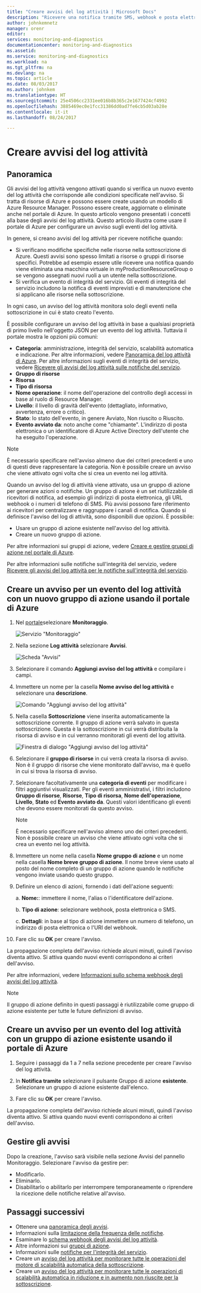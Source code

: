 ```yaml
---
title: "Creare avvisi del log attività | Microsoft Docs"
description: "Ricevere una notifica tramite SMS, webhook e posta elettronica quando si verificano determinati eventi nel log attività."
author: johnkemnetz
manager: orenr
editor: 
services: monitoring-and-diagnostics
documentationcenter: monitoring-and-diagnostics
ms.assetid: 
ms.service: monitoring-and-diagnostics
ms.workload: na
ms.tgt_pltfrm: na
ms.devlang: na
ms.topic: article
ms.date: 08/03/2017
ms.author: johnkem
ms.translationtype: HT
ms.sourcegitcommit: 25e4506cc2331ee016b8b365c2e1677424cf4992
ms.openlocfilehash: 3885469ec0e1fcc31386dd0ad7fe6cb5d03ab28e
ms.contentlocale: it-it
ms.lasthandoff: 08/24/2017

---
```

# <a name="create-activity-log-alerts"></a>Creare avvisi del log attività

## <a name="overview"></a>Panoramica
Gli avvisi del log attività vengono attivati quando si verifica un nuovo evento del log attività che corrisponde alle condizioni specificate nell'avviso. Si tratta di risorse di Azure e possono essere create usando un modello di Azure Resource Manager. Possono essere create, aggiornate o eliminate anche nel portale di Azure. In questo articolo vengono presentati i concetti alla base degli avvisi del log attività. Questo articolo illustra come usare il portale di Azure per configurare un avviso sugli eventi del log attività.

In genere, si creano avvisi del log attività per ricevere notifiche quando:

* Si verificano modifiche specifiche nelle risorse nella sottoscrizione di Azure. Questi avvisi sono spesso limitati a risorse o gruppi di risorse specifici. Potrebbe ad esempio essere utile ricevere una notifica quando viene eliminata una macchina virtuale in myProductionResourceGroup o se vengono assegnati nuovi ruoli a un utente nella sottoscrizione.
* Si verifica un evento di integrità del servizio. Gli eventi di integrità del servizio includono la notifica di eventi imprevisti e di manutenzione che si applicano alle risorse nella sottoscrizione.

In ogni caso, un avviso del log attività monitora solo degli eventi nella sottoscrizione in cui è stato creato l'evento.

È possibile configurare un avviso del log attività in base a qualsiasi proprietà di primo livello nell'oggetto JSON per un evento del log attività. Tuttavia il portale mostra le opzioni più comuni:

- **Categoria**: amministrazione, integrità del servizio, scalabilità automatica e indicazione. Per altre informazioni, vedere [Panoramica del log attività di Azure](./monitoring-overview-activity-logs.md#categories-in-the-activity-log). Per altre informazioni sugli eventi di integrità del servizio, vedere [Ricevere gli avvisi del log attività sulle notifiche del servizio](./monitoring-activity-log-alerts-on-service-notifications.md).
- **Gruppo di risorse**
- **Risorsa**
- **Tipo di risorsa**
- **Nome operazione**: il nome dell'operazione del controllo degli accessi in base al ruolo di Resource Manager.
- **Livello**: il livello di gravità dell'evento (dettagliato, informativo, avvertenza, errore o critico).
- **Stato**: lo stato dell'evento, in genere Avviato, Non riuscito o Riuscito.
- **Evento avviato da**: noto anche come "chiamante". L'indirizzo di posta elettronica o un identificatore di Azure Active Directory dell'utente che ha eseguito l'operazione.

>[!NOTE]
>È necessario specificare nell'avviso almeno due dei criteri precedenti e uno di questi deve rappresentare la categoria. Non è possibile creare un avviso che viene attivato ogni volta che si crea un evento nei log attività.
>
>

Quando un avviso del log di attività viene attivato, usa un gruppo di azione per generare azioni o notifiche. Un gruppo di azione è un set riutilizzabile di ricevitori di notifica, ad esempio gli indirizzi di posta elettronica, gli URL webhook o i numeri di telefono di SMS. Più avvisi possono fare riferimento ai ricevitori per centralizzare e raggruppare i canali di notifica. Quando si definisce l'avviso del log di attività, sono disponibili due opzioni. È possibile:

* Usare un gruppo di azione esistente nell'avviso del log attività. 
* Creare un nuovo gruppo di azione. 

Per altre informazioni sui gruppi di azione, vedere [Creare e gestire gruppi di azione nel portale di Azure](monitoring-action-groups.md).

Per altre informazioni sulle notifiche sull'integrità del servizio, vedere [Ricevere gli avvisi del log attività per le notifiche sull'integrità del servizio](monitoring-activity-log-alerts-on-service-notifications.md).

## <a name="create-an-alert-on-an-activity-log-event-with-a-new-action-group-by-using-the-azure-portal"></a>Creare un avviso per un evento del log attività con un nuovo gruppo di azione usando il portale di Azure
1. Nel [portale](https://portal.azure.com)selezionare **Monitoraggio**.

    ![Servizio "Monitoraggio"](./media/monitoring-activity-log-alerts/home-monitor.png)
2. Nella sezione **Log attività** selezionare **Avvisi**.

    ![Scheda "Avvisi"](./media/monitoring-activity-log-alerts/alerts-blades.png)
3. Selezionare il comando **Aggiungi avviso del log attività** e compilare i campi.

4. Immettere un nome per la casella **Nome avviso del log attività** e selezionare una **descrizione**.

    ![Comando "Aggiungi avviso del log attività"](./media/monitoring-activity-log-alerts/add-activity-log-alert.png)

5. Nella casella **Sottoscrizione** viene inserita automaticamente la sottoscrizione corrente. Il gruppo di azione verrà salvato in questa sottoscrizione. Questa è la sottoscrizione in cui verrà distribuita la risorsa di avviso e in cui verranno monitorati gli eventi del log attività.

    ![Finestra di dialogo "Aggiungi avviso del log attività"](./media/monitoring-activity-log-alerts/activity-log-alert-new-action-group.png)

6. Selezionare il **gruppo di risorse** in cui verrà creata la risorsa di avviso. Non è il gruppo di risorse che viene monitorato dall'avviso, ma è quello in cui si trova la risorsa di avviso.

7. Selezionare facoltativamente una **categoria di eventi** per modificare i filtri aggiuntivi visualizzati. Per gli eventi amministrativi, i filtri includono **Gruppo di risorse**, **Risorse**, **Tipo di risorsa**, **Nome dell'operazione**, **Livello**, **Stato** ed **Evento avviato da**. Questi valori identificano gli eventi che devono essere monitorati da questo avviso.

    >[!NOTE]
    >È necessario specificare nell'avviso almeno uno dei criteri precedenti. Non è possibile creare un avviso che viene attivato ogni volta che si crea un evento nei log attività.
    >
    >

8. Immettere un nome nella casella **Nome gruppo di azione** e un nome nella casella **Nome breve gruppo di azione**. Il nome breve viene usato al posto del nome completo di un gruppo di azione quando le notifiche vengono inviate usando questo gruppo.

9.  Definire un elenco di azioni, fornendo i dati dell'azione seguenti:

    a. **Nome:**: immettere il nome, l'alias o l'identificatore dell'azione.

    b. **Tipo di azione**: selezionare webhook, posta elettronica o SMS.

    c. **Dettagli**: in base al tipo di azione immettere un numero di telefono, un indirizzo di posta elettronica o l'URI del webhook.

10. Fare clic su **OK** per creare l'avviso.

La propagazione completa dell'avviso richiede alcuni minuti, quindi l'avviso diventa attivo. Si attiva quando nuovi eventi corrispondono ai criteri dell'avviso.

Per altre informazioni, vedere [Informazioni sullo schema webhook degli avvisi del log attività](monitoring-activity-log-alerts-webhook.md).

>[!NOTE]
>Il gruppo di azione definito in questi passaggi è riutilizzabile come gruppo di azione esistente per tutte le future definizioni di avviso.
>
>

## <a name="create-an-alert-on-an-activity-log-event-for-an-existing-action-group-by-using-the-azure-portal"></a>Creare un avviso per un evento del log attività con un gruppo di azione esistente usando il portale di Azure
1. Seguire i passaggi da 1 a 7 nella sezione precedente per creare l'avviso del log attività.

2. In **Notifica tramite** selezionare il pulsante Gruppo di azione **esistente**. Selezionare un gruppo di azione esistente dall'elenco.

3. Fare clic su **OK** per creare l'avviso.

La propagazione completa dell'avviso richiede alcuni minuti, quindi l'avviso diventa attivo. Si attiva quando nuovi eventi corrispondono ai criteri dell'avviso.

## <a name="manage-your-alerts"></a>Gestire gli avvisi

Dopo la creazione, l'avviso sarà visibile nella sezione Avvisi del pannello Monitoraggio. Selezionare l'avviso da gestire per:

* Modificarlo.
* Eliminarlo.
* Disabilitarlo o abilitarlo per interrompere temporaneamente o riprendere la ricezione delle notifiche relative all'avviso.

## <a name="next-steps"></a>Passaggi successivi
- Ottenere una [panoramica degli avvisi](monitoring-overview-alerts.md).
- Informazioni sulla [limitazione della frequenza delle notifiche](monitoring-alerts-rate-limiting.md).
- Esaminare lo [schema webhook degli avvisi del log attività](monitoring-activity-log-alerts-webhook.md).
- Altre informazioni sui [gruppi di azione](monitoring-action-groups.md).  
- Informazioni sulle [notifiche per l'integrità del servizio](monitoring-service-notifications.md).
- Creare un [avviso del log attività per monitorare tutte le operazioni del motore di scalabilità automatica della sottoscrizione](https://github.com/Azure/azure-quickstart-templates/tree/master/monitor-autoscale-alert).
- Creare un [avviso del log attività per monitorare tutte le operazioni di scalabilità automatica in riduzione e in aumento non riuscite per la sottoscrizione](https://github.com/Azure/azure-quickstart-templates/tree/master/monitor-autoscale-failed-alert).


